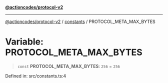 [**@actioncodes/protocol-v2**](../../README.md)

***

[@actioncodes/protocol-v2](../../modules.md) / [constants](../README.md) / PROTOCOL\_META\_MAX\_BYTES

# Variable: PROTOCOL\_META\_MAX\_BYTES

> `const` **PROTOCOL\_META\_MAX\_BYTES**: `256` = `256`

Defined in: src/constants.ts:4
